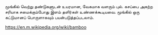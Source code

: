 மூங்கில்
 வெற்று தண்டுகளுடன் உயரமான, வேகமாக வளரும் புல். கசப்பை அகற்ற சரியாக சமைக்கும்போது இளம் தளிர்கள் உண்ணக்கூடியவை. மூங்கில் ஒரு கட்டுமானப் பொருளாகவும் பயன்படுத்தப்படலாம்.

 https://en.m.wikipedia.org/wiki/bamboo
